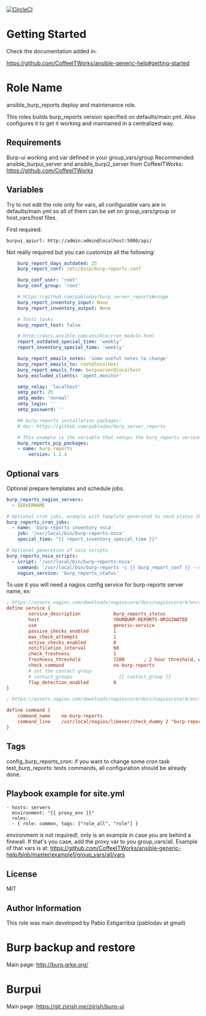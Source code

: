 [![CircleCI](https://circleci.com/gh/CoffeeITWorks/ansible_burp_reports.svg?style=svg)](https://circleci.com/gh/CoffeeITWorks/ansible_burp_reports)

Getting Started
================

Check the documentation added in: 

https://github.com/CoffeeITWorks/ansible-generic-help#getting-started


Role Name
=========

ansible_burp_reports deploy and maintenance role.

This roles builds burp_reports version specified on defaults/main.yml. 
Also configures it to get it working and maintained in a centralized way.


Requirements
--------------

Burp-ui working and var defined in your group_vars/group
Recommended: ansible_burpui_server and ansible_burp2_server from CoffeeITWorks: https://github.com/CoffeeITWorks

Variables
---------

Try to not edit the role only for vars, all configurable vars are in defaults/main.yml so all of them can
be set on group_vars/group or host_vars/host files.

First required:

    burpui_apiurl: http://admin:admin@localhost:5000/api/


Not really required but you can customize all the following: 

```yaml
    burp_report_days_outdated: 25
    burp_report_conf: /etc/burp/burp-reports.conf

    burp_conf_user: 'root'
    burp_conf_group: 'root'

    # https://github.com/pablodav/burp_server_reports#usage
    burp_report_inventory_input: None
    burp_report_inventory_output: None

    # Tests tasks
    burp_report_test: false

    # http://docs.ansible.com/ansible/cron_module.html
    report_outdated_special_time: 'weekly'
    report_inventory_special_time: 'weekly'

    burp_report_emails_notes: 'some useful notes to change'
    burp_report_emails_to: root@localhost
    burp_report_emails_from: burpserver@localhost
    burp_excluded_clients: 'agent,monitor'

    smtp_relay: 'localhost'
    smtp_port: 25
    smtp_mode: 'normal'
    smtp_login: ''
    smtp_password: ''

    ## burp-reports installation packages: 
    # doc: https://github.com/pablodav/burp_server_reports

    # This example is the variable that setups the burp_reports version:
    burp_reports_pip_packages:
    - name: burp_reports
        version: 1.2.4
```

Optional vars
-------------

Optional prepare templates and schedule jobs.

```yaml
burp_reports_nagios_servers:
  - SERVERNAME

# Optional cron jobs, example with template generated to send status through nsca
burp_reports_cron_jobs:
  - name: 'burp-reports inventory nsca'
    job: '/usr/local/bin/burp-reports-nsca'
    special_time: "{{ report_inventory_special_time }}"

# Optional generation of nsca scripts
burp_reports_nsca_scripts:
  - script: '/usr/local/bin/burp-reports-nsca'
    command: '/usr/local/bin/burp-reports -c {{ burp_report_conf }} --report inventory -i {{ burp_report_inventory_input }} -o {{ burp_report_inventory_output }} --detail'
    nagios_service: 'burp_reports_status'
```

To use it you will need a nagios config service for burp-reports server name, ex:

```cfg
; https://assets.nagios.com/downloads/nagioscore/docs/nagioscore/4/en/objectdefinitions.html#service
define service {
        service_description            burp_reports_status
        host                           YOURBURP-REPORTS-ORIGINATED
        use                            generic-service
        passive_checks_enabled         1
        max_check_attempts             1
        active_checks_enabled          0
        notification_interval          60
        check_freshness                1
        freshness_threshold            7200       ; 2 hour threshold, without cron execution will execute check_command
        check_command                  no-burp-reports
        # set the contact group
        # contact_groups                 {{ contact_group }}
        flap_detection_enabled         0
}

; https://assets.nagios.com/downloads/nagioscore/docs/nagioscore/4/en/freshness.html

define command {
    command_name    no-burp-reports
    command_line    /usr/local/nagios/libexec/check_dummy 2 "burp-reports was not executed in time"
}
```

Tags
----

config_burp_reports_cron: if you want to change some cron task
test_burp_reports: tests commands, all configuration should be already done. 

Playbook example for site.yml
-----------------------------

    - hosts: servers
      environment: "{{ proxy_env }}"
      roles:
      - { role: common, tags: ["role_all", "role"] }
      
environment is not required!, only is an example in case you are behind a firewall. If that's you case, add the proxy var to you group_vars/all.
Example of that vars is at: https://github.com/CoffeeITWorks/ansible-generic-help/blob/master/example1/group_vars/all/vars

License
-------

MIT

Author Information
------------------

This role was main developed by Pablo Estigarribia (pablodav at gmail)

Burp backup and restore
=======================

Main page: http://burp.grke.org/

Burpui
======

Main page: https://git.ziirish.me/ziirish/burp-ui

